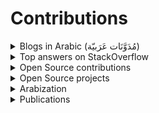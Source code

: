 # Contributions


<details>
  <summary>Blogs in Arabic (مُدَوَّنَات عَرَبيّة)</summary>
  
- [كمبتدئ: الروابط الصلبة و الروابط اللينة(مرنة) Soft Links and Hard links](https://www.linuxac.org/node/71662) (August 2015)
- [ﻻ تسأل لتسأل، فقط إسأل](https://fcmam5.wordpress.com/2017/09/22/%ef%bb%bb-%d8%aa%d8%b3%d8%a3%d9%84-%d9%84%d8%aa%d8%b3%d8%a3%d9%84%d8%8c-%d9%81%d9%82%d8%b7-%d8%a5%d8%b3%d8%a3%d9%84/) (September 2017)

</details>

<details>
  <summary>Top answers on StackOverflow</summary>
  
Here are some of my most voted StackOverflow questions, *[click here see all](https://stackoverflow.com/users/5078746/fcmam5?tab=answers&sort=votes).*
### Jest

- [Why does Jest run faster with --maxWorkers=50%?](https://stackoverflow.com/questions/71287710/why-does-jest-run-faster-with-maxworkers-50/75490452#75490452)
- [How to reduce duplicated code in tests by extracting parts of it in a function or by using it.each in Jest](https://stackoverflow.com/questions/75527202/how-to-reduce-duplicated-code-in-tests-by-extracting-parts-of-it-in-a-function-o/75527420#75527420)

### Docker

- [Why do docker containers rely on uploading (large) images rather than building from the spec files?](https://stackoverflow.com/questions/75299900/why-do-docker-containers-rely-on-uploading-large-images-rather-than-building-f/75304590#75304590)

### Github Actions

- [How to use array input for a custom GitHub Actions?](https://stackoverflow.com/questions/71287710/why-does-jest-run-faster-with-maxworkers-50/75490452#75490452)
- [Is it possible to share or reuse some job steps inside Github actions?](https://stackoverflow.com/questions/75274644/is-it-possible-to-share-or-reuse-some-job-steps-inside-github-actions/75279262#75279262)
- [Avoid action/cache setup repetition in GitHub Action](https://stackoverflow.com/questions/75664736/avoid-action-cache-setup-repetition-in-github-action/75666740#75666740)
- [Nested JSON app setting substitution not working in microsoft/variable-substitution](https://stackoverflow.com/questions/75712290/nested-json-appsetting-substitution-not-working-in-microsoft-variable-substituti/75712857#75712857)
- [How to use docker build in next step of github actions after build step](https://stackoverflow.com/a/75633092/5078746)
- [Can I dispatch a GitHub reusable workflow that uses secrets?](https://stackoverflow.com/questions/75744243/can-i-dispatch-a-github-reusable-workflow-that-uses-secrets/75744412#75744412)
- [How to pass variable with type MAP in github actions ?](https://stackoverflow.com/questions/75451447/how-to-pass-variable-with-type-map-in-github-actions/75454433#75454433)
- [How are github action minutes calculated?](https://stackoverflow.com/a/77334424/5078746)

### Terraform

- [When to use Terraform Modules from terraform registry and when to use resource?](https://stackoverflow.com/questions/75260919/when-to-use-terraform-modules-from-terraform-registry-and-when-to-use-resource/75261418#75261418)
- [Reference attribute within same resource](https://stackoverflow.com/questions/75286885/reference-attribute-within-same-reserouce/75287176#75287176)
- [Difference between google_project_iam_binding and google_project_iam_member](https://stackoverflow.com/questions/75322610/difference-between-google-project-iam-binding-and-google-project-iam-member/75393098#75393098)

### Helm

- [Helm yaml command output for the default value of JAVA_OPTS_APPEND in bitnami/Keycloak](https://stackoverflow.com/questions/75405916/helm-yaml-command-output-for-the-default-value-of-java-opts-append-in-bitnami-ke/75410467#75410467)

</details>

<details>
  <summary>Open Source contributions</summary>
  
- Arabizing ReactJS documentation ([reactjs/ar.react.dev(is:pr author:Fcmam5 is:closed )](https://github.com/reactjs/ar.react.dev/pulls?q=is%3Apr+author%3AFcmam5+is%3Aclosed))
- Add HTTP code 425 Too Early to [@hapi/boom#261](https://github.com/hapijs/boom/pull/261)
- Add optional statusCode parameter to Boom.isBoom ([@hapi/boom#266](https://github.com/hapijs/boom/pull/266))
- Use `Buffer.alloc` and `Buffer.from` instead of constructor in [node-config#620](https://github.com/node-config/node-config/pull/620)
- Added HPA template a VS Code extension ([vscode-kubernetes-tools#1049](https://github.com/vscode-kubernetes-tools/vscode-kubernetes-tools/pull/1049))
- Added fastify route constraints to [nestjs#12567](https://github.com/nestjs/nest/pull/12567) (needed: [fastify#5097](https://github.com/fastify/fastify/pull/5097))
- Fixed an error leading to application crash when using versioning without `.enableVersioning()` in [nestjs#13536](https://github.com/nestjs/nest/pull/13536)

</details>



<details>
  <summary>Open Source projects</summary>

- [`Nimiro`](https://marketplace.visualstudio.com/items?itemName=Fcmam5.nimiro): An extension to display juxtaposed numbers for uncaffeinated developers, or developers with dyslexia.

</details>

<details>
  <summary>Arabization</summary>

  TBD: Add links from transifex, Nirsoft, MDN, Github, ReactJS.doc
</details>
  
<details>
  <summary>Publications</summary>

  - [ASSES vl: an Algerian Scalable and Simple-To-Use Exam-generation System](https://ieeexplore.ieee.org/document/9470701): Continuity for my Bachelor's degree project (an online exam generation and exam questions bank, with an e-exam platform).
  - [The State Of Software Engineering in Algeria (2024)](https://state-of-algeria.dev/): A detailed report about software engineering field in Algeria, based on a survey that collected 500+ entry, several interviews and 6+ months of research.
</details>
